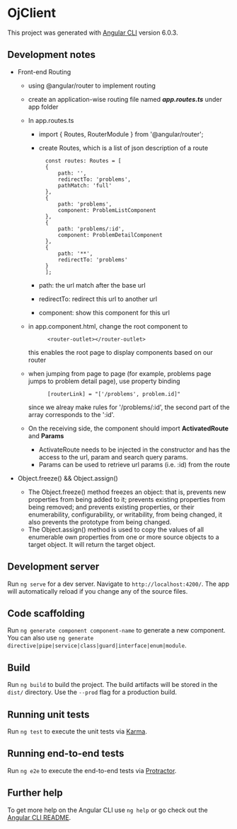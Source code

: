 # OjClient

This project was generated with [Angular CLI](https://github.com/angular/angular-cli) version 6.0.3.

## Development notes
* Front-end Routing
    * using @angular/router to implement routing
    * create an application-wise routing file named ***app.routes.ts*** under app folder
    * In app.routes.ts
        * import { Routes, RouterModule } from '@angular/router';
        * create Routes, which is a list of json description of a route
                    
                const routes: Routes = [
                {
                    path: '',
                    redirectTo: 'problems',
                    pathMatch: 'full'
                },
                {
                    path: 'problems',
                    component: ProblemListComponent
                },
                {
                    path: 'problems/:id',
                    component: ProblemDetailComponent
                },
                {
                    path: '**',
                    redirectTo: 'problems'
                }
                ];
        
        * path: the url match after the base url
        * redirectTo: redirect this url to another url
        * component: show this component for this url
    * in app.component.html, change the root component to 
    
                <router-outlet></router-outlet>
        this enables the root page to display components based on our router

    * when jumping from page to page (for example, problems page jumps to problem detail page), use property binding
    
                [routerLink] = "['/problems', problem.id]"
                
        since we alreay make rules for '/problems/:id', the second part of the array corresponds to the ':id'.
        
    *  On the receiving side, the component should import **ActivatedRoute** and **Params**
        * ActivateRoute needs to be injected in the constructor and has the access to the url, param and search query params. 
        * Params can be used to retrieve url params (i.e. :id) from the route
        
* Object.freeze() && Object.assign()
    * The Object.freeze() method freezes an object: that is, prevents new properties from being added to it; prevents existing properties from being removed; and prevents existing properties, or their enumerability, configurability, or writability, from being changed, it also prevents the prototype from being changed.
    * The Object.assign() method is used to copy the values of all enumerable own properties from one or more source objects to a target object. It will return the target object.

## Development server

Run `ng serve` for a dev server. Navigate to `http://localhost:4200/`. The app will automatically reload if you change any of the source files.

## Code scaffolding

Run `ng generate component component-name` to generate a new component. You can also use `ng generate directive|pipe|service|class|guard|interface|enum|module`.

## Build

Run `ng build` to build the project. The build artifacts will be stored in the `dist/` directory. Use the `--prod` flag for a production build.

## Running unit tests

Run `ng test` to execute the unit tests via [Karma](https://karma-runner.github.io).

## Running end-to-end tests

Run `ng e2e` to execute the end-to-end tests via [Protractor](http://www.protractortest.org/).

## Further help

To get more help on the Angular CLI use `ng help` or go check out the [Angular CLI README](https://github.com/angular/angular-cli/blob/master/README.md).
